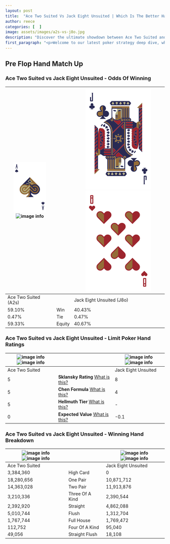 ```yaml
---
layout: post
title:  "Ace Two Suited Vs Jack Eight Unsuited | Which Is The Better Hand In Poker? A Complete Guide"
author: reece
categories: [  ]
image: assets/images/a2s-vs-j8o.jpg
description: "Discover the ultimate showdown between Ace Two Suited and Jack Eight Unsuited in poker! Uncover the odds, strategies, and scenarios where one hand triumphs over the other. Get ready to up your poker game with this thrilling analysis."
first_paragraph: "<p>Welcome to our latest poker strategy deep dive, where we're pitting two distinct hands against each other in a high-stakes showdown: Ace Two Suited vs Jack Eight Unsuited.</p><p>In the dynamic world of poker, every decision counts, and knowing which hand holds the upper hand is key to your success at the table.</p><p>In this article, we'll dissect these two hands, explore the scenarios where one dominates the other, and equip you with the knowledge to make strategic choices that can tip the odds in your favor.</p><p>Get ready to unravel the intriguing dynamics of these poker hands and elevate your game to new heights.</p>"
---
```




[comment]: # (sp0)

## Pre Flop Hand Match Up

<div class="table hand-ratings" markdown="1"> 



### Ace Two Suited vs Jack Eight Unsuited - Odds Of Winning


    
| ![image info](assets/images/hand1/a.png) ![image info](assets/images/hand1/2s.png) |  | ![image info](assets/images/hand2/j.png) ![image info](assets/images/hand2/8o.png) |
| -------- | -------- | -------- |
| Ace Two Suited (A2s) |  | Jack Eight Unsuited (J8o) |
| 59.10% | Win | 40.43% |
| 0.47% | Tie | 0.47% |
| 59.33% | Equity | 40.67% |




[comment]: # (sp1)



### Ace Two Suited vs Jack Eight Unsuited - Limit Poker Hand Ratings


    
| ![image info](https://www.riverpairs.com/assets/images/hand1/a.png) ![image info](https://www.riverpairs.com/assets/images/hand1/2s.png) |  | ![image info](https://www.riverpairs.com/assets/images/hand2/j.png) ![image info](https://www.riverpairs.com/assets/images/hand2/8o.png) |
| -------- | -------- | -------- |
| Ace Two Suited |  | Jack Eight Unsuited |
| 5 | **Sklansky Rating** [What is this?](/sklansky-rating-explained) | 8 |
| 5 | **Chen Formula** [What is this?](/chen-formula-explained) | 4 |
| 5 | **Hellmuth Tier** [What is this?](/Hellmuth-tier-explained) | - |
| 0 | **Expected Value** [What is this?](/expected-value-explained) | -0.1 |




[comment]: # (sp2)



### Ace Two Suited vs Jack Eight Unsuited - Winning Hand Breakdown


    
| ![image info](https://www.riverpairs.com/assets/images/hand1/a.png) ![image info](https://www.riverpairs.com/assets/images/hand1/2s.png) |  | ![image info](https://www.riverpairs.com/assets/images/hand2/j.png) ![image info](https://www.riverpairs.com/assets/images/hand2/8o.png) |
| -------- | -------- | -------- |
| Ace Two Suited |  | Jack Eight Unsuited |
| 3,384,360 | High Card | 0 |
| 18,280,656 | One Pair | 10,871,712 |
| 14,363,028 | Two Pair | 11,913,876 |
| 3,210,336 | Three Of A Kind | 2,390,544 |
| 2,392,920 | Straight | 4,862,088 |
| 5,010,744 | Flush | 1,312,704 |
| 1,767,744 | Full House | 1,769,472 |
| 112,752 | Four Of A Kind | 95,040 |
| 49,056 | Straight Flush | 18,108 |




[comment]: # (sp3)



</div>

[comment]: # (sp4)



[comment]: # (sp5)

